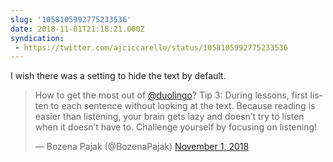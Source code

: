 ```yaml
---
slug: '1058105992775233536'
date: 2018-11-01T21:18:21.000Z
syndication:
 - https://twitter.com/ajciccarello/status/1058105992775233536
---
```


I wish there was a setting to hide the text by default. <blockquote class="twitter-tweet"><p lang="en" dir="ltr">How to get the most out of <a href="https://twitter.com/duolingo?ref_src=twsrc%5Etfw">@duolingo</a>? Tip 3: During lessons, first listen to each sentence without looking at the text. Because reading is easier than listening, your brain gets lazy and doesn’t try to listen when it doesn’t have to. Challenge yourself by focusing on listening!</p>&mdash; Bozena Pajak (@BozenaPajak) <a href="https://twitter.com/BozenaPajak/status/1058014523431489537?ref_src=twsrc%5Etfw">November 1, 2018</a></blockquote>


<script async src="https://platform.twitter.com/widgets.js" charset="utf-8"></script>
